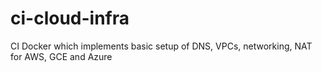 # ci-cloud-infra
CI Docker which implements basic setup of DNS, VPCs, networking, NAT for AWS, GCE and Azure
